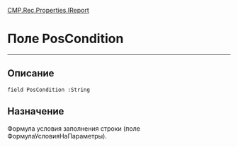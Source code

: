 ﻿---
Link: CMP.Rec.Properties.IReport.@PosCondition
---

<!---  Навигация
[Имя проекта](#) :
-->
[CMP.Rec.Properties.IReport](Default)

# Поле PosCondition
---

## Описание

    field PosCondition :String

<!--
## Аргументы{#Args}

### Аргумент1

Описание аргумента 1
-->

## Назначение

Формула условия заполнения строки (поле ФормулаУсловияНаПараметры).

<!--
## Пример

    PosCondition...
-->

